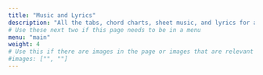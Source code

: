 ```yaml
---
title: "Music and Lyrics"
description: "All the tabs, chord charts, sheet music, and lyrics for all our songs!"
# Use these next two if this page needs to be in a menu
menu: "main"
weight: 4
# Use this if there are images in the page or images that are relevant to the page
#images: ["", ""]
---
```


